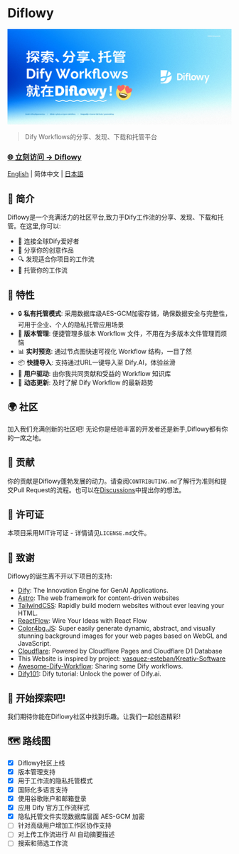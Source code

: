 # Diflowy

![Diflowy](og_cn.jpg)

> Dify Workflows的分享、发现、下载和托管平台

### [🌐 立刻访问 → Diflowy](https://diflowy.greenerai.top/)

[English](README.md) | 简体中文 | [日本語](README_JP.md)

## 🚀 简介

Diflowy是一个充满活力的社区平台,致力于Dify工作流的分享、发现、下载和托管。在这里,你可以:

- 🔗 连接全球Dify爱好者
- 🎨 分享你的创意作品  
- 🔍 发现适合你项目的工作流
- 💾 托管你的工作流

## 🌟 特性

- 🔒 **私有托管模式**: 采用数据库级AES-GCM加密存储，确保数据安全与完整性，可用于企业、个人的隐私托管应用场景
- 📂 **版本管理**: 便捷管理多版本 Workflow 文件，不用在为多版本文件管理而烦恼
- 📊 **实时预览**: 通过节点图快速可视化 Workflow 结构，一目了然
- 📦 **快捷导入**: 支持通过URL一键导入至 Dify.AI，体验丝滑
- 👥 **用户驱动**: 由你我共同贡献和受益的 Workflow 知识库
- 🔔 **动态更新**: 及时了解 Dify Workflow 的最新趋势


## 🌍 社区

加入我们充满创新的社区吧! 无论你是经验丰富的开发者还是新手,Diflowy都有你的一席之地。

## 🤝 贡献

你的贡献是Diflowy蓬勃发展的动力。请查阅`CONTRIBUTING.md`了解行为准则和提交Pull Request的流程。也可以在[Discussions](https://github.com/green-dalii/diflowy/discussions)中提出你的想法。

## 📄 许可证

本项目采用MIT许可证 - 详情请见`LICENSE.md`文件。

## 💖 致谢

Diflowy的诞生离不开以下项目的支持:

- [Dify](https://github.com/langgenius/dify): The Innovation Engine for GenAI Applications.
- [Astro](https://astro.build/): The web framework for content-driven websites
- [TailwindCSS](https://tailwindcss.com/): Rapidly build modern websites without ever leaving your HTML.
- [ReactFlow](https://reactflow.dev/): Wire Your Ideas with React Flow
- [Color4bg.JS](https://github.com/winterx/color4bg.js): Super easily generate dynamic, abstract, and visually stunning background images for your web pages based on WebGL and JavaScript.
- [Cloudflare](https://www.cloudflare.com): Powered by Cloudflare Pages and Cloudflare D1 Database
- This Website is inspired by project: [vasquez-esteban/Kreativ-Software](https://github.com/vasquez-esteban/kreativ-software)
- [Awesome-Dify-Workflow](https://github.com/svcvit/Awesome-Dify-Workflow): Sharing some Dify workflows.
- [Dify101](https://dify101.com/): Dify tutorial: Unlock the power of Dify.ai.


## 🎉 开始探索吧!

我们期待你能在Diflowy社区中找到乐趣。让我们一起创造精彩!

## 🗺️ 路线图
 
- [x] Diflowy社区上线
- [x] 版本管理支持
- [x] 用于工作流的隐私托管模式
- [x] 国际化多语言支持
- [x] 使用谷歌账户和邮箱登录
- [x] 应用 Dify 官方工作流样式
- [x] 隐私托管文件实现数据库层面 AES-GCM 加密
- [ ] 针对高级用户增加工作区协作支持
- [ ] 对上传工作流进行 AI 自动摘要描述
- [ ] 搜索和筛选工作流
